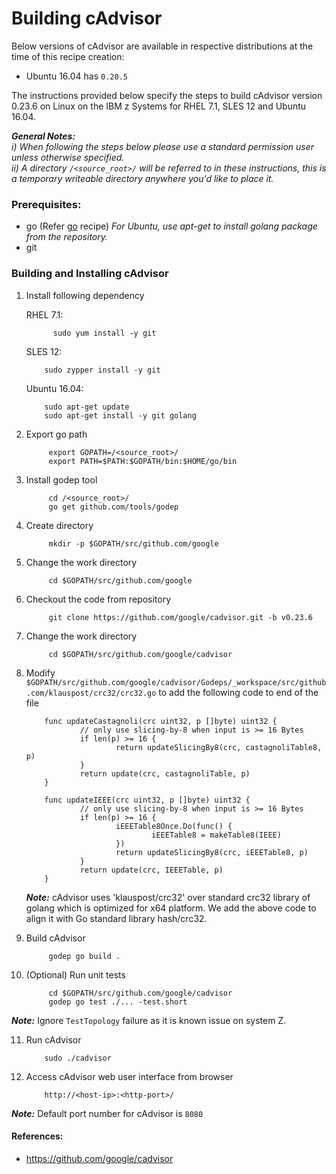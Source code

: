 <!---PACKAGE:cAdvisor--->
<!---DISTRO:SLES 12:0.23.6--->
<!---DISTRO:RHEL 7.1:0.23.6--->
<!---DISTRO:Ubuntu 16.x:0.23.6--->

# Building cAdvisor

Below versions of cAdvisor are available in respective distributions at the time of this recipe creation:

*    Ubuntu 16.04 has `0.20.5`

The instructions provided below specify the steps to build cAdvisor version 0.23.6 on Linux on the IBM z Systems for RHEL 7.1, SLES 12 and Ubuntu 16.04.

_**General Notes:**_   
_i) When following the steps below please use a standard permission user unless otherwise specified._     
_ii) A directory `/<source_root>/` will be referred to in these instructions, this is a temporary writeable directory anywhere you'd like to place it._

### Prerequisites:
* go (Refer [go](https://github.com/linux-on-ibm-z/docs/wiki/Building-Go) recipe)  _For Ubuntu, use apt-get to install golang package from the repository._
* git


### Building and Installing cAdvisor

1. Install following dependency

   RHEL 7.1: 
   ```
         sudo yum install -y git
    ```
  
   SLES 12:
    ```
        sudo zypper install -y git 
    ```
	
	Ubuntu 16.04:
    ```
		sudo apt-get update
		sudo apt-get install -y git golang 
    ```
	
2. Export go path
 
   ```
        export GOPATH=/<source_root>/ 
        export PATH=$PATH:$GOPATH/bin:$HOME/go/bin

   ```
3. Install godep tool 
    ```
         cd /<source_root>/
         go get github.com/tools/godep
    ```

4. Create directory 
    ```
         mkdir -p $GOPATH/src/github.com/google
    ```

5. Change the work directory
    ```
         cd $GOPATH/src/github.com/google
    ```

6. Checkout the code from repository
    ```
         git clone https://github.com/google/cadvisor.git -b v0.23.6
    ```

7. Change the work directory
    ```  
         cd $GOPATH/src/github.com/google/cadvisor
    ```
8. Modify `$GOPATH/src/github.com/google/cadvisor/Godeps/_workspace/src/github.com/klauspost/crc32/crc32.go` to add the following code to end of the file
 
	```
		func updateCastagnoli(crc uint32, p []byte) uint32 {
				// only use slicing-by-8 when input is >= 16 Bytes
				if len(p) >= 16 {
						return updateSlicingBy8(crc, castagnoliTable8, p)
				}
				return update(crc, castagnoliTable, p)
		}

		func updateIEEE(crc uint32, p []byte) uint32 {
				// only use slicing-by-8 when input is >= 16 Bytes
				if len(p) >= 16 {
						iEEETable8Once.Do(func() {
								iEEETable8 = makeTable8(IEEE)
						})
						return updateSlicingBy8(crc, iEEETable8, p)
				}
				return update(crc, IEEETable, p)
		}
	```
	
	_**Note:**_ 
    cAdvisor uses 'klauspost/crc32' over standard crc32 library of golang which is optimized for x64 platform. We add the above code to align it with Go standard library hash/crc32.
	
9. Build cAdvisor
    ```
         godep go build .
    ```

10. (Optional) Run unit tests
    ```
         cd $GOPATH/src/github.com/google/cadvisor 
         godep go test ./... -test.short
    
    ```

   _**Note:**_ 
    Ignore `TestTopology` failure as it is known issue on system Z.


11. Run cAdvisor
    ```
        sudo ./cadvisor
    ```
	
12. Access cAdvisor web user interface from browser
    ```
        http://<host-ip>:<http-port>/
    ```

  _**Note:**_ 
    Default port number for cAdvisor is `8080`

	
#### References:
* https://github.com/google/cadvisor